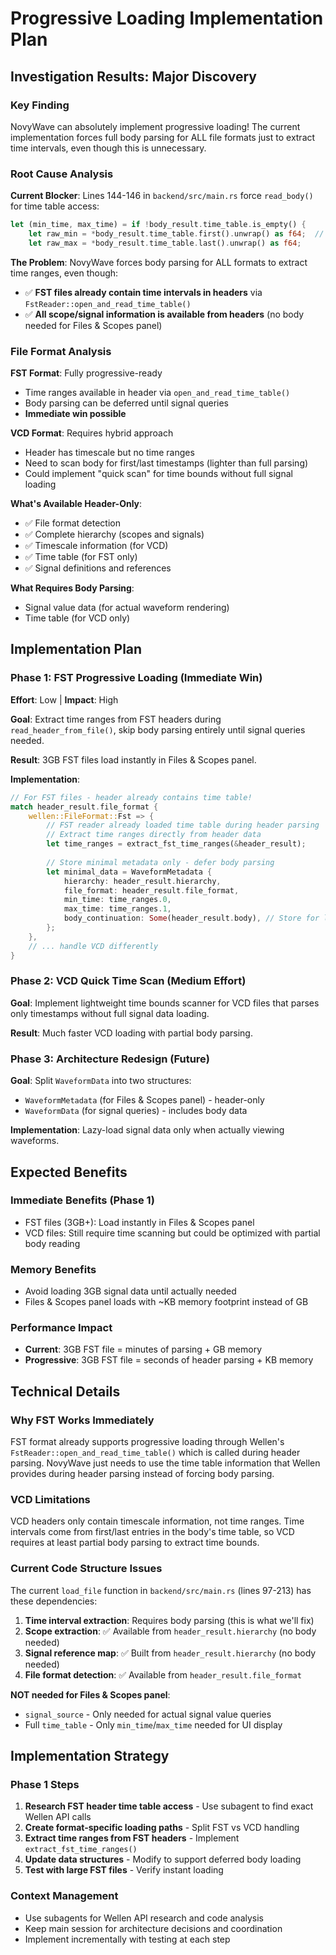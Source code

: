 # Progressive Loading Implementation Plan

## Investigation Results: Major Discovery

### Key Finding
NovyWave can absolutely implement progressive loading! The current implementation forces full body parsing for ALL file formats just to extract time intervals, even though this is unnecessary.

### Root Cause Analysis
**Current Blocker**: Lines 144-146 in `backend/src/main.rs` force `read_body()` for time table access:
```rust
let (min_time, max_time) = if !body_result.time_table.is_empty() {
    let raw_min = *body_result.time_table.first().unwrap() as f64;  // Forces body parsing!
    let raw_max = *body_result.time_table.last().unwrap() as f64;
```

**The Problem**: NovyWave forces body parsing for ALL formats to extract time ranges, even though:
- ✅ **FST files already contain time intervals in headers** via `FstReader::open_and_read_time_table()`
- ✅ **All scope/signal information is available from headers** (no body needed for Files & Scopes panel)

### File Format Analysis

**FST Format**: Fully progressive-ready
- Time ranges available in header via `open_and_read_time_table()`
- Body parsing can be deferred until signal queries
- **Immediate win possible**

**VCD Format**: Requires hybrid approach
- Header has timescale but no time ranges
- Need to scan body for first/last timestamps (lighter than full parsing)
- Could implement "quick scan" for time bounds without full signal loading

**What's Available Header-Only**:
- ✅ File format detection
- ✅ Complete hierarchy (scopes and signals)
- ✅ Timescale information (for VCD)
- ✅ Time table (for FST only)
- ✅ Signal definitions and references

**What Requires Body Parsing**:
- Signal value data (for actual waveform rendering)
- Time table (for VCD only)

## Implementation Plan

### Phase 1: FST Progressive Loading (Immediate Win)
**Effort**: Low | **Impact**: High

**Goal**: Extract time ranges from FST headers during `read_header_from_file()`, skip body parsing entirely until signal queries needed.

**Result**: 3GB FST files load instantly in Files & Scopes panel.

**Implementation**:
```rust
// For FST files - header already contains time table!
match header_result.file_format {
    wellen::FileFormat::Fst => {
        // FST reader already loaded time table during header parsing
        // Extract time ranges directly from header data
        let time_ranges = extract_fst_time_ranges(&header_result);
        
        // Store minimal metadata only - defer body parsing
        let minimal_data = WaveformMetadata {
            hierarchy: header_result.hierarchy,
            file_format: header_result.file_format,
            min_time: time_ranges.0,
            max_time: time_ranges.1,
            body_continuation: Some(header_result.body), // Store for later
        };
    },
    // ... handle VCD differently
}
```

### Phase 2: VCD Quick Time Scan (Medium Effort)
**Goal**: Implement lightweight time bounds scanner for VCD files that parses only timestamps without full signal data loading.

**Result**: Much faster VCD loading with partial body parsing.

### Phase 3: Architecture Redesign (Future)
**Goal**: Split `WaveformData` into two structures:
- `WaveformMetadata` (for Files & Scopes panel) - header-only
- `WaveformData` (for signal queries) - includes body data

**Implementation**: Lazy-load signal data only when actually viewing waveforms.

## Expected Benefits

### Immediate Benefits (Phase 1)
- FST files (3GB+): Load instantly in Files & Scopes panel
- VCD files: Still require time scanning but could be optimized with partial body reading

### Memory Benefits
- Avoid loading 3GB signal data until actually needed
- Files & Scopes panel loads with ~KB memory footprint instead of GB

### Performance Impact
- **Current**: 3GB FST file = minutes of parsing + GB memory
- **Progressive**: 3GB FST file = seconds of header parsing + KB memory

## Technical Details

### Why FST Works Immediately
FST format already supports progressive loading through Wellen's `FstReader::open_and_read_time_table()` which is called during header parsing. NovyWave just needs to use the time table information that Wellen provides during header parsing instead of forcing body parsing.

### VCD Limitations
VCD headers only contain timescale information, not time ranges. Time intervals come from first/last entries in the body's time table, so VCD requires at least partial body parsing to extract time bounds.

### Current Code Structure Issues
The current `load_file` function in `backend/src/main.rs` (lines 97-213) has these dependencies:
1. **Time interval extraction**: Requires body parsing (this is what we'll fix)
2. **Scope extraction**: ✅ Available from `header_result.hierarchy` (no body needed)
3. **Signal reference map**: ✅ Built from `header_result.hierarchy` (no body needed)
4. **File format detection**: ✅ Available from `header_result.file_format`

**NOT needed for Files & Scopes panel**:
- `signal_source` - Only needed for actual signal value queries
- Full `time_table` - Only `min_time`/`max_time` needed for UI display

## Implementation Strategy

### Phase 1 Steps
1. **Research FST header time table access** - Use subagent to find exact Wellen API calls
2. **Create format-specific loading paths** - Split FST vs VCD handling
3. **Extract time ranges from FST headers** - Implement `extract_fst_time_ranges()`
4. **Update data structures** - Modify to support deferred body loading
5. **Test with large FST files** - Verify instant loading

### Context Management
- Use subagents for Wellen API research and code analysis
- Keep main session for architecture decisions and coordination
- Implement incrementally with testing at each step